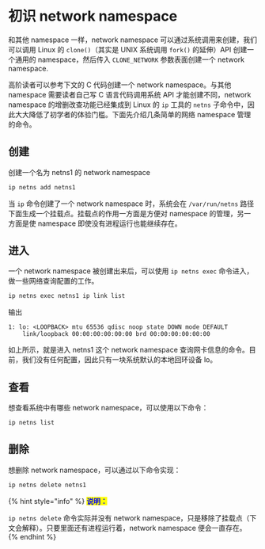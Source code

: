 # 初识 network namespace

和其他 namespace 一样，network namespace 可以通过系统调用来创建，我们可以调用 Linux 的 `clone()`（其实是 UNIX 系统调用 `fork()` 的延伸）API 创建一个通用的 namespace，然后传入 `CLONE_NETWORK` 参数表面创建一个 network namespace.

高阶读者可以参考下文的 C 代码创建一个 network namespace。与其他 namespace 需要读者自己写 C 语言代码调用系统 API 才能创建不同，network namespace 的增删改查功能已经集成到 Linux 的 `ip` 工具的 `netns` 子命令中，因此大大降低了初学者的体验门槛。下面先介绍几条简单的网络 namespace 管理的命令。

## 创建

创建一个名为 netns1 的 network namespace

```bash
ip netns add netns1
```

当 `ip` 命令创建了一个 network namespace 时，系统会在 `/var/run/netns` 路径下面生成一个挂载点。挂载点的作用一方面是方便对 namespace 的管理，另一方面是使 namespace 即使没有进程运行也能继续存在。

## 进入

一个 network namespace 被创建出来后，可以使用 `ip netns exec` 命令进入，做一些网络查询配置的工作。

```bash
ip netns exec netns1 ip link list
```

输出

```
1: lo: <LOOPBACK> mtu 65536 qdisc noop state DOWN mode DEFAULT
    link/loopback 00:00:00:00:00:00 brd 00:00:00:00:00:00
```

如上所示，就是进入 netns1 这个 network namespace 查询网卡信息的命令。目前，我们没有任何配置，因此只有一块系统默认的本地回环设备 lo。

## 查看

想查看系统中有哪些 network namespace，可以使用以下命令：

```bash
ip netns list
```

## 删除

想删除 network namespace，可以通过以下命令实现：

```bash
ip netns delete netns1
```

{% hint style="info" %}
<mark style="color:blue;">**说明：**</mark>

`ip netns delete` 命令实际并没有 network namespace，只是移除了挂载点（下文会解释）。只要里面还有进程运行着，network namespace 便会一直存在。
{% endhint %}

